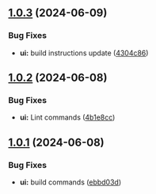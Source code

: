 ## [1.0.3](https://github.com/marlapativ/healthz-curler/compare/v1.0.2...v1.0.3) (2024-06-09)


### Bug Fixes

* **ui:** build instructions update ([4304c86](https://github.com/marlapativ/healthz-curler/commit/4304c86c722a19b89c6f385949e6cdebf8cdf953))

## [1.0.2](https://github.com/marlapativ/healthz-curler/compare/v1.0.1...v1.0.2) (2024-06-08)


### Bug Fixes

* **ui:** Lint commands ([4b1e8cc](https://github.com/marlapativ/healthz-curler/commit/4b1e8ccecbc33f6aa9d6489e05fe35e728d5b0d3))

## [1.0.1](https://github.com/marlapativ/healthz-curler/compare/v1.0.0...v1.0.1) (2024-06-08)


### Bug Fixes

* **ui:** build commands ([ebbd03d](https://github.com/marlapativ/healthz-curler/commit/ebbd03dd5b893078f3ec8b81886d4557721de798))
